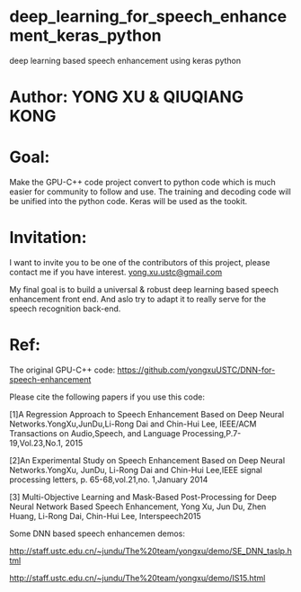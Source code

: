 # deep_learning_for_speech_enhancement_keras_python
deep learning based speech enhancement using keras python

# Author: YONG XU & QIUQIANG KONG

# Goal:
Make the GPU-C++ code project convert to python code which is much easier for community to follow and use. The training and decoding code will be unified into the python code. Keras will be used as the tookit.

# Invitation:
I want to invite you to be one of the contributors of this project, please contact me if you have interest. yong.xu.ustc@gmail.com

My final goal is to build a universal & robust deep learning based speech enhancement front end. And aslo try to adapt it to really serve for the speech recognition back-end.

# Ref:
The original GPU-C++ code: https://github.com/yongxuUSTC/DNN-for-speech-enhancement

Please cite the following papers if you use this code:

[1]A Regression Approach to Speech Enhancement Based on Deep Neural Networks.YongXu,JunDu,Li-Rong Dai and Chin-Hui Lee, IEEE/ACM Transactions on Audio,Speech, and Language Processing,P.7-19,Vol.23,No.1, 2015

[2]An Experimental Study on Speech Enhancement Based on Deep Neural Networks.YongXu, JunDu, Li-Rong Dai and Chin-Hui Lee,IEEE signal processing letters, p. 65-68,vol.21,no. 1,January 2014

[3] Multi-Objective Learning and Mask-Based Post-Processing for Deep Neural Network Based Speech Enhancement, Yong Xu, Jun Du, Zhen Huang, Li-Rong Dai, Chin-Hui Lee, Interspeech2015

Some DNN based speech enhancemen demos:

http://staff.ustc.edu.cn/~jundu/The%20team/yongxu/demo/SE_DNN_taslp.html

http://staff.ustc.edu.cn/~jundu/The%20team/yongxu/demo/IS15.html
